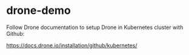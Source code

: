 # drone-demo

Follow Drone documentation to setup Drone in Kubernetes cluster with Github:

https://docs.drone.io/installation/github/kubernetes/
